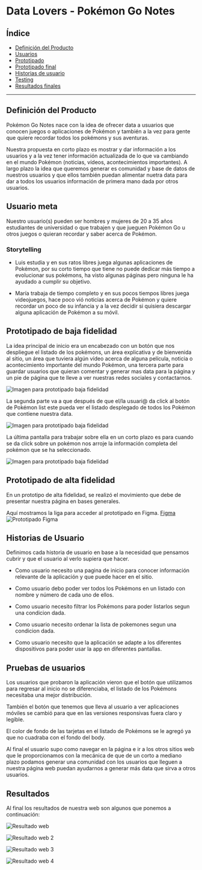 # Data Lovers - Pokémon Go Notes

## Índice

- [Definición del Producto](#definición-del-producto)
- [Usuarios](#usuario-meta)
- [Prototipado](#prototipado-de-baja-fidelidad)
- [Prototipado final](#Prototipado-de-alta-fidelidad)
- [Historias de usuario](#historias-de-usuario)
- [Testing](#pruebas-con-usuarios)
- [Resultados finales](#resultados)
---

## Definición del Producto

Pokémon Go Notes nace con la idea de ofrecer data a usuarios que conocen juegos o aplicaciones de Pokémon y también a la vez para gente que quiere recordar todos los pokémons y sus aventuras.

Nuestra propuesta en corto plazo es mostrar y dar información a los usuarios y a la vez tener información actualizada de lo que va cambiando en el mundo Pokémon (noticias, vídeos, acontecimientos importantes). A largo plazo la idea que queremos generar es comunidad y base de datos de nuestros usuarios y que ellos también puedan alimentar nuetra data para dar a todos los usuarios información de primera mano dada por otros usuarios.

## Usuario meta

Nuestro usuario(s) pueden ser hombres y mujeres de 20 a 35 años estudiantes de universidad o que trabajen y que jueguen Pokémon Go u otros juegos o quieran recordar y saber acerca de Pokémon.

### Storytelling
- Luis estudia y en sus ratos libres juega algunas aplicaciones de Pokémon, por su corto tiempo que tiene no puede dedicar más tiempo a evolucionar sus pokémons, ha visto algunas páginas pero ninguna le ha ayudado a cumplir su objetivo.

- María trabaja de tiempo completo y en sus pocos tiempos libres juega videojuegos, hace poco vió noticias acerca de Pokémon y quiere recordar un poco de su infancia y a la vez decidir si quisiera descargar alguna aplicación de Pokémon a su móvil.

## Prototipado de baja fidelidad
La idea principal de inicio era un encabezado con un botón que nos despliegue el listado de los pokémons, un área explicativa y de bienvenida al sitio, un área que tuviera algún vídeo acerca de alguna película, noticia o acontecimiento importante del mundo Pokémon, una tercera parte para guardar usuarios que quieran comentar y generar mas data para la página y un pie de página que te lleve a ver nuestras redes sociales y contactarnos.

![Imagen para prototipado baja fidelidad](https://raw.githubusercontent.com/Tita-Navarro/GDL002-data-lovers/test/images/Prototipado_baja_fidelidad_1.jpeg)

La segunda parte va a que después de que el/la usuari@ da click al botón de Pokémon list este pueda ver el listado desplegado de todos los Pokémon que contiene nuestra data.

![Imagen para prototipado baja fidelidad](https://raw.githubusercontent.com/Tita-Navarro/GDL002-data-lovers/test/images/Prototipado_baja_fidelidad_2.jpeg)

La última pantalla para trabajar sobre ella en un corto plazo es para cuando se da click sobre un pokémon nos arroje la información completa del pokémon que se ha seleccionado.

![Imagen para prototipado baja fidelidad](https://raw.githubusercontent.com/Tita-Navarro/GDL002-data-lovers/test/images/Prototipado_baja_fidelidad_3.jpeg)

## Prototipado de alta fidelidad 
En un prototipo de alta fidelidad, se realizó el movimiento que debe de presentar nuestra página en bases generales.

Aquí mostramos la liga para acceder al prototipado en Figma.
[Figma](https://www.figma.com/proto/O40xENLXokBb1MMcjX8rj2Ld/Prototipado-DataLovers?node-id=1%3A2&scaling=scale-down)
![Prototipado Figma](https://raw.githubusercontent.com/Tita-Navarro/GDL002-data-lovers/test/images/Prototipado_alta_fidelidad_figma.jpg)

## Historias de Usuario

Definimos cada historia de usuario en base a la necesidad que pensamos cubrir y que el usuario al verlo supiera que hacer.

- Como usuario necesito una pagina de inicio para conocer información relevante de la aplicación y que puede hacer en el sitio.

- Como usuario debo poder ver todos los Pokémons en un listado con nombre y número de cada uno de ellos.

- Como usuario necesito filtrar los Pokémons para poder listarlos segun una condicion dada.

- Como usuario necesito ordenar la lista de pokemones segun una condicion dada.

- Como usuario necesito que la aplicación se adapte a los diferentes dispositivos para poder usar la app en diferentes pantallas.

## Pruebas de usuarios

Los usuarios que probaron la aplicación vieron que el botón que utilizamos para regresar al inicio no se diferenciaba, el listado de los Pokémons necesitaba una mejor distribución. 

También el botón que tenemos que lleva al usuario a ver aplicaciones móviles se cambió para que en las versiones responsivas fuera claro y legible.

El color de fondo de las tarjetas en el listado de Pokémons se le agregó ya que no cuadraba con el fondo del body.

Al final el usuario supo como navegar en la página e ir a los otros sitios web que le proporcionamos con la mecánica de que de un corto a mediano plazo podamos generar una comunidad con los usuarios que lleguen a nuestra página web puedan ayudarnos a generar más data que sirva a otros usuarios.

## Resultados

Al final los resultados de nuestra web son algunos que ponemos a continuación:

![Resultado web](https://github.com/Tita-Navarro/GDL002-data-lovers/blob/test/images/Prototipado_alta_fidelidad.jpg)

![Resultado web 2](https://raw.githubusercontent.com/Tita-Navarro/GDL002-data-lovers/test/images/resultado_web_final.jpg)

![Resultado web 3](https://raw.githubusercontent.com/Tita-Navarro/GDL002-data-lovers/test/images/resultado_web_final2.jpg)

![Resultado web 4](https://raw.githubusercontent.com/Tita-Navarro/GDL002-data-lovers/test/images/resultado_web_final3.jpg)

